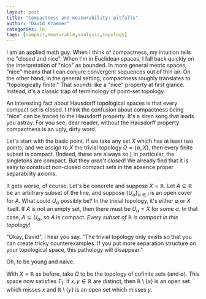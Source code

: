 ```yaml
---
layout: post
title: "Compactness and measurability: pitfalls"
author: "David Kraemer"
categories: ln
tags: [compact,measurable,analysis,topology]
---
```


I am an applied math guy. When I think of compactness, my intuition tells me
"closed and nice". When I'm in Euclidean spaces, I fall back quickly on the
interpretation of "nice" as bounded. In more general metric spaces, "nice" means
that I can conjure convergent sequences out of thin air. On the other hand, in
the general setting, compactness roughly translates to "topologically finite."
That *sounds* like a "nice" property at first glance. Instead, it's a classic
trap of terminology of point-set topology.

An interesting fact about Hausdorff topological spaces is that every compact set
is closed. I think the confusion about compactness being "nice" can be traced to
the Hausdorff property. It's a siren song that leads you astray. For you see,
dear reader, without the Hausdorff property compactness is an ugly, dirty word.

Let's start with the basic point. If we take any set $X$ which has at least two
points, and we assign to $X$ the trivial topology $\Omega = \{\emptyset, X\}$,
then every finite subset is compact. (Indeed, these are always so.) In
particular, the singletons are compact. But they *aren't closed*! We already
find that it is easy to construct non-closed compact sets in the absence
proper separability axioms.

It gets worse, of course. Let's be concrete and suppose $X = \mathbb{R}$. Let $A
\subseteq \mathbb{R}$ be an arbitrary subset of the line, and suppose
$\{U_\alpha\}_{\alpha \in I}$ is an open cover for $A$. What could $U_\alpha$
possibly be? In the trivial topology, it's either $\emptyset$ or $X$ itself. If
$A$ is not an empty set, then there must be $U_\alpha = X$ for some $\alpha$. In
that case, $A \subseteq U_\alpha$, so $A$ is compact. *Every subset of
$\mathbb{R}$ is compact in this topology!*

"Okay, David", I hear you say. "The trivial topology only exists so that you can
create tricky counterexamples. If you put more separation structure on your
topological space, this pathology will disappear."

Oh, to be young and naive. 

With $X = \mathbb{R}$ as before, take $\Omega$ to be the topology of cofinite
sets (and $\emptyset$). This space now satisfies $T_1$: if $x, y \in \mathbb{R}$
are distinct, then $\mathbb{R} \setminus \{x\}$ is an open set which misses $x$
and $\mathbb{R} \setminus \{y\}$ is an open set which misses $y$. 
